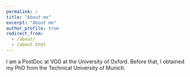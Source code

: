 ```yaml
---
permalink: /
title: "About me"
excerpt: "About me"
author_profile: true
redirect_from: 
  - /about/
  - /about.html
---
```


I am a PostDoc at VGG at the University of Oxford. Before that, I obtained my PhD from the Technical University of Munich.
